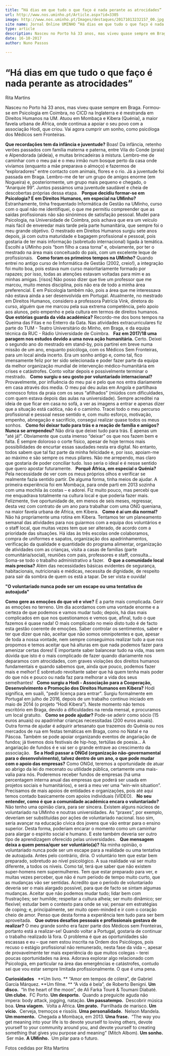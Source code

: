 ```yaml
---
title: “Há dias em que tudo o que faço é nada perante as atrocidades”
url: http://www.nos.uminho.pt/Article.aspx?id=3305
image: http://www.nos.uminho.pt/Images/destaques/20171013232157_00.jpg
site name: Jornal Online UMINHO “Há dias em que tudo o que faço é nada perante as atrocidades”
type: article
description: Nasceu no Porto há 33 anos, mas viveu quase sempre em Braga. Formou-se em Psicologia em Coimbra, no CICD na Inglaterra e é mestranda em Direitos Humanos na UM. Atuou em Mombaça e Kibera (Quénia), a maior favela urbana de África, onde continua a apoiar o seu povo com a associação Hodi, que criou. Vai agora cumprir um sonho, como psicóloga dos Médicos sem Fronteiras.
date: 16-10-2017
author: Nuno Passos

---
```

# “Há dias em que tudo o que faço é nada perante as atrocidades”


  

Rita Martins

Nasceu no Porto há 33 anos, mas viveu quase sempre em Braga. Formou-se em Psicologia em Coimbra, no CICD na Inglaterra e é mestranda em Direitos Humanos na UM. Atuou em Mombaça e Kibera (Quénia), a maior favela urbana de África, onde continua a apoiar o seu povo com a associação Hodi, que criou. Vai agora cumprir um sonho, como psicóloga dos Médicos sem Fronteiras.

**Que recordações tem da infância e juventude?** 
Boas! Da infância, retenho verões passados com família materna e paterna, entre Vila do Conde (praia) e Alpendorada (aldeia), e muitas brincadeiras à mistura. Lembro-me de caminhar com o meu pai e o meu irmão num bosque perto da casa onde vivíamos (enquanto a mãe preparava o almoço) e fazermos de “exploradores” entre contacto com animais, flores e o rio. Já a juventude foi passada em Braga. Lembro-me de ter um grupo de amigos enorme (em Nogueira) e, posteriormente, um grupo mais pequeno e chegado, o “Anarquie 99”. Juntos passámos uma juventude saudável e cheia de descobertas próprias dessa etapa.
 
**Porque decidiu formar-se em Psicologia? E em Direitos Humanos, em especial na UMinho?** 
Estranhamente, tinha frequentado Informática de Gestão na UMinho, curso com o qual não me identifiquei, o que me permitiu compreender que as saídas profissionais não são sinónimos de satisfação pessoal. Mudei para Psicologia, na Universidade de Coimbra, pois achava que era um veículo mais fácil de enveredar mais tarde pela parte humanitária, que sempre foi o meu grande objetivo. O mestrado em Direitos Humanos surgiu sete anos depois, já com outra maturidade e bagagem profissional e pessoal, pois gostaria de ter mais informação (sobretudo internacional) ligada à temática. Escolhi a UMinho pois “bom filho a casa torna” e, obviamente, por ter o mestrado na área mais conceituado do país, com um excelente leque de profissionais.
 
**Como foram os primeiros tempos na UMinho?** 
Quando entrei no antigo curso de Informática de Gestão (2002, creio!), a integração foi muito boa, pois estava num curso maioritariamente formado por rapazes; por isso, todas as atenções estavam voltadas para mim e as minhas amigas. [risos] Não posso dizer que tive um professor que me marcou, muito menos disciplina, pois não era de todo a minha área preferencial. E em Psicologia também não, pois a área que me interessava não estava ainda a ser desenvolvida em Portugal. Atualmente, no mestrado em Direitos Humanos, considero a professora Patrícia Vink, diretora do curso, alguém que me marcou pela sua extrema competência, pelo apoio aos alunos, pelo empenho e pela cultura em termos de direitos humanos.
 
**Que estórias guarda da vida académica?** 
Recordo-me dos bons tempos na Queima das Fitas e no Enterro da Gata. Nas atividades extracurriculares fiz parte do TUM - Teatro Universitário do Minho, em Braga, e da equipa técnica da RUC - Rádio Universidade de Coimbra.
 
**Faz em 2017/18 uma paragem nos estudos devido a uma nova ação humanitária.** 
Certo. Deixei o segundo ano do mestrado em stand-by, pois partirei em breve numa missão de um ano, enquanto psicóloga, com os Médicos Sem Fronteiras, para um local ainda incerto. Era um sonho antigo e, como tal, fico imensamente feliz por ter sido selecionada e poder fazer parte da equipa da melhor organização mundial de intervenção médico-humanitária em crises e catástrofes. Conto voltar depois e possivelmente terminar o mestrado.
 
**Como surgiu o seu gosto por voluntariado internacional?** 
Provavelmente, por influência do meu pai e pelo que nos entra diariamente em casa através dos media. O meu pai deu aulas em Angola e partilhava connosco fotos da praia com os seus “afilhados” (miúdos com dificuldades, com quem estava depois das aulas na universidade). Sempre acreditei na ideia de que ficar em casa no sofá, a ver as imagens a entrar e apenas dizer que a situação está caótica, não é o caminho. Tracei todo o meu percurso profissional e pessoal nesse sentido e, com muito esforço, motivação, empenho, abnegação e sacrifício, consegui realizar quase todos os meus sonhos.
 
**Como foi deixar tudo para trás e a reação de família e amigos? Nunca se arrependeu?** 
Não diria que deixei tudo para trás. É apenas um “até já!”. Obviamente que custa imenso “deixar” os que nos fazem bem e falta. É sempre doloroso o corte físico, apesar de hoje termos mais possibilidades de encurtar essas saudades nesta era digital. No entanto, todos sabem que tal faz parte da minha felicidade e, por isso, apoiam-me ao máximo e são sempre os meus pilares. Não me arrependo, mas claro que gostaria de poder conciliar tudo. Isso seria o ideal e é nesse sentido que quero apostar futuramente.
 
**Porquê África, em especial o Quénia?** 
Pela necessidade de ver com os meus próprios olhos e verificar se realmente fazia sentido partir. De alguma forma, tinha meios de ajudar. A primeira experiência foi em Mombaça, para onde parti em 2013 sozinha com uma mochila às costas – e adorei. Fiz muito pouco, mas percebi que me enquadrava totalmente na cultura local e que poderia fazer mais. Felizmente, tive oportunidade de, em menos de seis meses, regressar, desta vez com contrato de um ano para trabalhar com uma ONG queniana, na maior favela urbana de África, em Kibera.
 
**Como é aí um dia normal?** 
Não há propriamente uma rotina em Kibera. Tentamos ter um planeamento semanal das atividades para nos guiarmos com a equipa dos voluntários e o staff local, que muitas vezes tem que ser alterado, de acordo com a prioridade das situações. Há idas às três escolas onde colaboramos, compra de uniformes e sapatos, organização dos apadrinhamentos, verificação da qualidade e quantidade do programa alimentar, organização de atividades com as crianças, visita a casas de famílias (parte comunitária/social), reuniões com pais, professores e staff, consulta… Soma-se todo o trabalho administrativo a fazer.
 
**O que a comunidade local mais precisa?** 
Além das necessidades básicas evidentes de segurança, habitacionais, nutricionais e médicas, necessita de dignidade, de respeito para sair da sombra de quem os está a tapar. De ser vista e ouvida!
 

**"O voluntariado nunca pode ser um escape ou uma tentativa de autoajuda"** 

**Como gere as emoções do que vê e vive?** 
É a parte mais complicada. Gerir as emoções no terreno. Um dia acordamos com uma vontade enorme e a certeza de que podemos e vamos mudar tudo; depois, há dias mais complicados em que nos questionamos e vemos que, afinal, tudo o que fazemos é quase nada! O mais complicado no meio disto tudo é de facto esta gestão coerente de emoções. Saber controlar os sentimentos, saber e ter que dizer que não, aceitar que não somos omnipotentes e que, apesar de toda a nossa vontade, nem sempre conseguimos realizar tudo a que nos propomos e temos aceitar que há alturas em que nada podemos fazer para amenizar certas dores! É importante saber balancear tudo na vida, mas sem dúvida que isto é o mais complicado de fazer quando diariamente nos deparamos com atrocidades, com graves violações dos direitos humanos fundamentais e quando sabemos que, ainda que pouco, podemos fazer mais e melhor! É sobretudo revoltante saber que há quem tenha mais poder do que nós e pouco ou nada faz para melhorar a vida dos seus semelhantes!
 
**Como surgiu a Hodi - Associação para a Cooperação, Desenvolvimento e Promoção dos Direitos Humanos em Kibera?** 
Hodi significa, em suaíli, "pedir licença para entrar". Surgiu formalmente em Portugal em julho de 2016, depois de um trabalho contínuo iniciado em maio de 2014 (o projeto “Hodi Kibera”). Neste momento não temos escritório em Braga, devido a dificuldades na renda mensal, e procuramos um local gratuito.
 
**Como se pode ajudar?** 
Pode-se aderir como sócio (15 euros anuais) ou apadrinhar crianças necessitadas (200 euros anuais). Outra forma de ajudar é adquirir artesanato que trazemos do Quénia ou nos mercados de rua em festas temáticas em Braga, como no Natal e na Páscoa. Também se pode apoiar organizando eventos de angariação de fundos; já tivemos dois festivais de hip-hop, tertúlias de poesia… A angariação de fundos é e vai ser o grande entrave ao crescimento da associação.
 
**Se a Hodi passar a ONGd (organização não-governamental para o desenvolvimento), talvez dentro de um ano, o que pode mudar com o apoio das empresas?** 
Como ONGd, teremos a oportunidade de atuar ao abrigo da lei do mecenato ou utilidade pública, certamente uma mais-valia para nós. Poderemos receber fundos de empresas (há uma percentagem interna anual das empresas que poderá ser usada em projetos sociais e humanitários), e será a meu ver uma “win-win situation”. Precisamos de mais apoios de entidades e organizações, pois até aqui temos contado basicamente com apoios individuais (VÍDEO).
 
**No seu entender, como é que a comunidade académica encara o voluntariado?** 
Não tenho uma opinião clara, para ser sincera. Existem alguns núcleos de voluntariado na UMinho e noutras universidades. As “praxes”, por exemplo, deveriam ser substituídas por ações de voluntariado nacional. Isso sim, seria avançar na educação cívica dos jovens que vão entrar para o ensino superior. Desta forma, poderiam encarar o momento como um caminhar para alargar o espírito social e humano. E este também deveria ser outro tipo de aprendizagem oferecido pelas universidades.
 
**Que mensagem deixa a quem pensa/quer ser voluntário(a)?** 
Na minha opinião, o voluntariado nunca pode ser um escape para a realidade ou uma tentativa de autoajuda. Antes pelo contrário, diria. O voluntário tem que estar bem preparado, sobretudo ao nível psicológico. A sua realidade vai ser muito diferente, a todos os níveis. Como tal, terá que saber que não existem super-homens nem supermulheres. Tem que estar preparado para ver, e muitas vezes perceber, que não é num período de tempo muito curto, que as mudanças vão ser sentidas. Acredito que o período de voluntariado deveria ser o mais alargado possível, para que de facto se sintam algumas mudanças. Aceitar que não podemos mudar tudo; lidar bem com frustrações; ser humilde; respeitar a cultura alheia; ser muito dinâmico; ser flexível; estudar bem o contexto para onde se vai; pensar em estratégias de coping; e, principalmente, ser muito open-minded e ir com o coração cheio de amor. Penso que desta forma a experiência tem tudo para ser bem aproveitada.
 
**Que outros desafios pessoais e profissionais gostava de realizar?** 
O meu grande sonho era fazer parte dos Médicos sem Fronteiras, portanto está a realizar-se! Quando voltar a Portugal, gostaria de continuar o trabalho realizado lá fora. O problema é que as oportunidades são escassas e eu – que nem estou inscrita na Ordem dos Psicólogos, pois recuso o estágio profissional não remunerado, nesta fase da vida –, apesar de provavelmente ter mais experiência do que muitos colegas – terei poucas oportunidades na área. Adorava explorar algo relacionado com Psicologia, em particular na área das emergências e catástrofes, contudo sei que vou estar sempre limitada profissionalmente. O que é uma pena.
 
 

**Curiosidades** 
 
**Um livro. ** “Amor em tempos de cólera”, de Gabriel García Márquez.
**Um filme. ** “A vida é bela”, de Roberto Benigni.
**Um disco.**  “In the heart of the moon”, de Ali Farka Touré & Toumani Diabaté.
**Um clube.**  FC Porto.
**Um desporto.**  Quando a preguicite aguda não impera: body attack, jogging, natação.
**Um passatempo.**  Descobrir música boa.
**Uma viagem.**  Volta a África.
**Um prato.**  Parrilhada de marisco.
**Um vício.**  Cerveja, tremoços e rissóis.
**Uma personalidade.**  Nelson Mandela.
**Um momento.**  Chegada a Mombaça, em 2013.
**Uma frase.**  “The way you get meaning into your life is to devote yourself to loving others, devote yourself to your community around you, and devote yourself to creating something that gives you purpose and meaning” (Mitch Albom).
**Um sonho.**  Ser mãe.
**A UMinho.**  Um pilar para o futuro.
 

Fotos cedidas por Rita Martins

